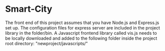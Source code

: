 # Smart-City
The front end of this project assumes that you have Node.js and Express.js set up. The configuration files for express server are included in the project library in the folder/bin.
A Javascript frontend library called vis.js needs to be locally downloaded and added to the following folder inside the project root directory: "newproject/javascripts/"

